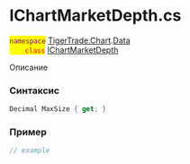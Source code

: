 
# IChartMarketDepth.cs
<mark style="color:purple;">`namespace`</mark> [TigerTrade.Chart](../../../../TigerTrade.Chart.md).[Data](../../../../TigerTrade.Chart/Data.md)  
<mark style="color:red;">&nbsp;&nbsp;&nbsp;&nbsp;&nbsp;&nbsp;&nbsp;`class`</mark> [IChartMarketDepth](../../IChartMarketDepth.cs.md)

Описание

### Синтаксис
```csharp
Decimal MaxSize { get; }
```
### Пример  
```csharp
// example
```
